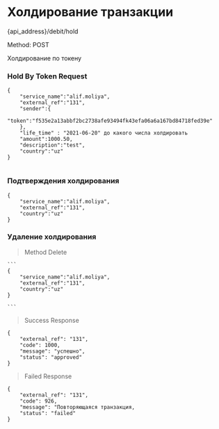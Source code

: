 # Холдирование транзакции

{api_address}/debit/hold

Method: POST

Холдирование по токену

### Hold By Token Request

```
{
    "service_name":"alif.moliya",
    "external_ref":"131",
    "sender":{
        "token":"f535e2a13abbf2bc2738afe93494fk43efa06a6a167bd84718fed39e"
    },
    "life_time" : "2021-06-20" до какого числа холдировать
    "amount":1000.50,
    "description":"test",
    "country":"uz"
}


```

### Подтверждения холдирования


```
{
    "service_name":"alif.moliya",
    "external_ref":"131",
    "country":"uz"
}

```

### Удаление холдирования

> Method Delete

    ```
    {
        "service_name":"alif.moliya",
        "external_ref":"131",
        "country":"uz"
    }

    ```



> Success Response

```
{
    "external_ref": "131",
    "code": 1000,
    "message": "успешно",
    "status": "approved"
}

```

> Failed Response

```
{
    "external_ref": "131",
    "code": 926,
    "message": "Повторяющаяся транзакция,
    "status": "failed"
}

```

